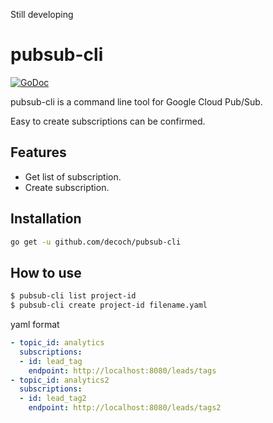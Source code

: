 Still developing

# pubsub-cli

[![GoDoc](https://godoc.org/github.com/decoch/pubsub-cli?status.svg)](https://godoc.org/github.com/decoch/pubsub-cli)

pubsub-cli is a command line tool for Google Cloud Pub/Sub.

Easy to create subscriptions can be confirmed.

## Features

- Get list of subscription.
- Create subscription.

## Installation

```bash
go get -u github.com/decoch/pubsub-cli
```

## How to use

```bash
$ pubsub-cli list project-id
$ pubsub-cli create project-id filename.yaml
```

yaml format

```yaml
- topic_id: analytics
  subscriptions:
  - id: lead_tag
    endpoint: http://localhost:8080/leads/tags
- topic_id: analytics2
  subscriptions:
  - id: lead_tag2
    endpoint: http://localhost:8080/leads/tags2
```